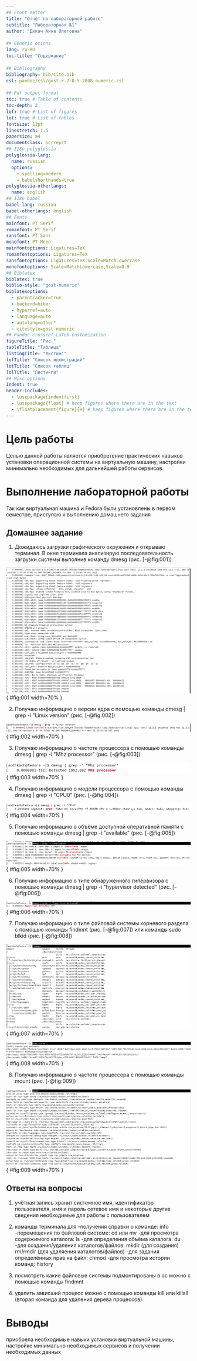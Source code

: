 ```yaml
---
## Front matter
title: "Отчёт по лабораторной работе"
subtitle: "Лабораторная №1"
author: "Дикач Анна Олеговна"

## Generic otions
lang: ru-RU
toc-title: "Содержание"

## Bibliography
bibliography: bib/cite.bib
csl: pandoc/csl/gost-r-7-0-5-2008-numeric.csl

## Pdf output format
toc: true # Table of contents
toc-depth: 2
lof: true # List of figures
lot: true # List of tables
fontsize: 12pt
linestretch: 1.5
papersize: a4
documentclass: scrreprt
## I18n polyglossia
polyglossia-lang:
  name: russian
  options:
	- spelling=modern
	- babelshorthands=true
polyglossia-otherlangs:
  name: english
## I18n babel
babel-lang: russian
babel-otherlangs: english
## Fonts
mainfont: PT Serif
romanfont: PT Serif
sansfont: PT Sans
monofont: PT Mono
mainfontoptions: Ligatures=TeX
romanfontoptions: Ligatures=TeX
sansfontoptions: Ligatures=TeX,Scale=MatchLowercase
monofontoptions: Scale=MatchLowercase,Scale=0.9
## Biblatex
biblatex: true
biblio-style: "gost-numeric"
biblatexoptions:
  - parentracker=true
  - backend=biber
  - hyperref=auto
  - language=auto
  - autolang=other*
  - citestyle=gost-numeric
## Pandoc-crossref LaTeX customization
figureTitle: "Рис."
tableTitle: "Таблица"
listingTitle: "Листинг"
lofTitle: "Список иллюстраций"
lotTitle: "Список таблиц"
lolTitle: "Листинги"
## Misc options
indent: true
header-includes:
  - \usepackage{indentfirst}
  - \usepackage{float} # keep figures where there are in the text
  - \floatplacement{figure}{H} # keep figures where there are in the text
---
```


# Цель работы

Целью данной работы является приобретение практических навыков установки операционной системы на виртуальную машину, настройки минимально необходимых для дальнейшей работы сервисов.

 
# Выполнение лабораторной работы


Так как виртуальная машина и Fedora были установлены в первом семестре, приступаю к выполнению домашнего задания

## Домашнее задание 
1. Дожидаюсь загрузки графического окружения и открываю терминал. В окне терминала анализирую последовательность загрузки системы выполнив команду dmesg (рис. [-@fig:001])

![частичный вывод команды dmesg ](image/pic1.png){ #fig:001 width=70% }

2. Получаю информацию о версии ядра с помощью команды dmesg | grep -i "Linux version" (рис. [-@fig:002])

![результат команды dmesg | grep -i "Linux version"](image/pic2.png){ #fig:002 width=70% }

3. Получаю информацию о частоте процессора  с помощью команды dmesg | grep -i "Mhz processor" (рис. [-@fig:003])

![результат команды dmesg | grep -i "Mhz processor"](image/pic3.png){ #fig:003 width=70% }

4. Получаю информацию о модели процессора  с помощью команды dmesg | grep -i "CPU0" (рис. [-@fig:004])

![результат команды dmesg | grep -i "CPU0" ](image/pic4.png){ #fig:004 width=70% }

5. Получаю информацию о объёме доступной оперативной памяти  с помощью команды dmesg | grep -i "available"
 (рис. [-@fig:005])

![результат команды dmesg | grep -i "available"](image/pic5.png){ #fig:005 width=70% }

6. Получаю информацию о типе обнаруженного гипервизора  с помощью команды dmesg | grep -i "hypervisor detected" (рис. [-@fig:006])

![результат команды dmesg | grep -i "hypervisor detected"](image/pic6.png){ #fig:006 width=70% }

7. Получаю информацию о типе файловой  системы корневого раздела с помощью команды  findmnt (рис. [-@fig:007]) или команды sudo blkid (рис. [-@fig:008])

![результат команды findmnt](image/pic7.png){ #fig:007 width=70% }

![результат команды sudo blkid](image/pic8.png){ #fig:008 width=70% }

8. Получаю информацию о частоте процессора  с помощью команды mount (рис. [-@fig:009])

![результат команды mount](image/pic9.png){ #fig:009 width=70% }

## Ответы на вопросы

1. учётная запись хранит системное имя, идентификатор пользователя, имя и пароль сетевое имя и некоторые другие сведения необходимые для работы с пользователем

2. команды терминала для 
    -получения справки о команде: info 
    -перемещения по файловой системе: cd или mv
    -для просмотра содержимого каталога: ls
    -для определения объёма каталога: du
    -для создания/удаления каталогов/файлов: mkdir (для создания) rm/rmdir (для удаляения каталогов/файлов)
    -для задания определённых прав на файл: chmod
    -для просмотра истории команд: history
    
3. посмотреть какие файловые системы подмонтированы в ос можно с помощью команды findmnt

4. удалить зависший процесс можно с помощью команды kill или killall (вторая команда для удаления дерева процессов)
    

# Выводы

приобрела необходимые навыки установки виртуальной машины, настройке минимально необходимых сервисов и получении необходимых данных
